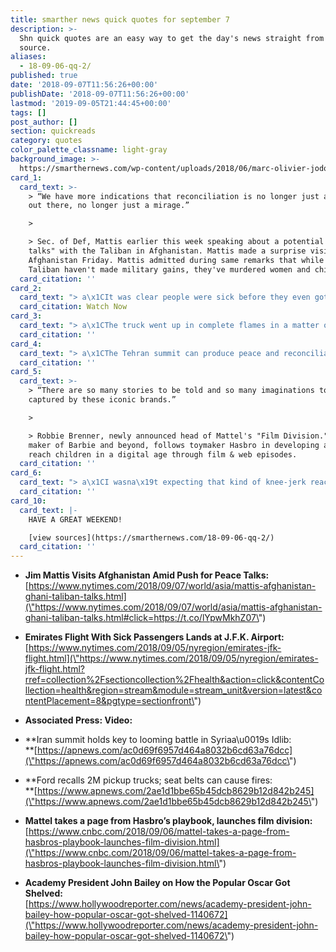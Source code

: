 ```yaml
---
title: smarther news quick quotes for september 7
description: >-
  Shn quick quotes are an easy way to get the day's news straight from the
  source.
aliases:
  - 18-09-06-qq-2/
published: true
date: '2018-09-07T11:56:26+00:00'
publishDate: '2018-09-07T11:56:26+00:00'
lastmod: '2019-09-05T21:44:45+00:00'
tags: []
post_author: []
section: quickreads
category: quotes
color_palette_classname: light-gray
background_image: >-
  https://smarthernews.com/wp-content/uploads/2018/06/marc-olivier-jodoin-239619-unsplash-scaled.jpg
card_1:
  card_text: >-
    > “We have more indications that reconciliation is no longer just a shimmer
    out there, no longer just a mirage.”

    > 

    > Sec. of Def, Mattis earlier this week speaking about a potential "peace
    talks" with the Taliban in Afghanistan. Mattis made a surprise visit to
    Afghanistan Friday. Mattis admitted during same remarks that while the
    Taliban haven't made military gains, they've murdered women and children.
  card_citation: ''
card_2:
  card_text: "> a\x1CIt was clear people were sick before they even got on the plane, so much so that I asked the stewardess for a mask.”\n> \n> Erin Sykes, a passenger on an Emirates flight from Dubai to NYC. 106 of the 516 passengers had flu-like symptoms on the flight; 10 taken to local hospitals. Two other plane crews, landing in Philly from overseas, complained of sick passengers; no one was hospitalized. Flu season unofficially starts in October.\n\n[Watch Now](https://www.youtube.com/embed/ba1ihuT9uOU?enablejsapi=1&autoplay=1&rel=0)"
  card_citation: Watch Now
card_3:
  card_text: "> a\x1CThe truck went up in complete flames in a matter of minutes and is a complete loss.a\x1D\n> \n> A complaint from a driver to the National Highway Traffic Safety Administration as reported by the Associated Press. The driver reported a fire under the seat belt of a Ford F-150. Ford decided to recall nearly 2 million of their popular truck to fix this apparent defect."
  card_citation: ''
card_4:
  card_text: "> a\x1CThe Tehran summit can produce peace and reconciliation in Syria or it can deepen the mess created by endless bouts of violence mainly instigated by the Assad regime.a\x1D\n> \n> Ilnur Cevik, a senior adviser to President Erdogan of Turkey. The leaders of Turkey, Russia and Iran will meet in Tehran to discuss the Syrian war and an attack on a northern city of 3 million people called \"Idlib.\" Some suggest this could be the last major offensive before Syria's Assad regime can claim military victory in the civil war."
  card_citation: ''
card_5:
  card_text: >-
    > “There are so many stories to be told and so many imaginations to be
    captured by these iconic brands.”

    > 

    > Robbie Brenner, newly announced head of Mattel's "Film Division." Mattel,
    maker of Barbie and beyond, follows toymaker Hasbro in developing a way to
    reach children in a digital age through film & web episodes.
  card_citation: ''
card_6:
  card_text: "> a\x1CI wasna\x19t expecting that kind of knee-jerk reaction… these are the same people who have also criticized the Academy for being quote unquote irrelevant and not actually addressing the taste of people that go to the movies.”\n> \n> John Bailey, President, Academy of Motion Picture Arts and Sciences, the group behind the Academy Awards after deciding to postpone a new \"popular film\" award category announced just a few weeks ago."
  card_citation: ''
card_10:
  card_text: |-
    HAVE A GREAT WEEKEND!

    [view sources](https://smarthernews.com/18-09-06-qq-2/)
  card_citation: ''
---
```

*   **Jim Mattis Visits Afghanistan Amid Push for Peace Talks:**  
    [https://www.nytimes.com/2018/09/07/world/asia/mattis-afghanistan-ghani-taliban-talks.html](\"https://www.nytimes.com/2018/09/07/world/asia/mattis-afghanistan-ghani-taliban-talks.html#click=https://t.co/lYpwMkhZ07\")
*   **Emirates Flight With Sick Passengers Lands at J.F.K. Airport:**  
    [https://www.nytimes.com/2018/09/05/nyregion/emirates-jfk-flight.html](\"https://www.nytimes.com/2018/09/05/nyregion/emirates-jfk-flight.html?rref=collection%2Fsectioncollection%2Fhealth&action=click&contentCollection=health&region=stream&module=stream_unit&version=latest&contentPlacement=8&pgtype=sectionfront\")
*   **Associated Press: Video:**

*   **Iran summit holds key to looming battle in Syriaa\\u0019s Idlib:  
    **[https://apnews.com/ac0d69f6957d464a8032b6cd63a76dcc](\"https://apnews.com/ac0d69f6957d464a8032b6cd63a76dcc\")
*   **Ford recalls 2M pickup trucks; seat belts can cause fires:  
    **[https://www.apnews.com/2ae1d1bbe65b45dcb8629b12d842b245](\"https://www.apnews.com/2ae1d1bbe65b45dcb8629b12d842b245\")
*   **Mattel takes a page from Hasbro’s playbook, launches film division:**  
    [https://www.cnbc.com/2018/09/06/mattel-takes-a-page-from-hasbros-playbook-launches-film-division.html](\"https://www.cnbc.com/2018/09/06/mattel-takes-a-page-from-hasbros-playbook-launches-film-division.html\")
*   **Academy President John Bailey on How the Popular Oscar Got Shelved:**  
    [https://www.hollywoodreporter.com/news/academy-president-john-bailey-how-popular-oscar-got-shelved-1140672](\"https://www.hollywoodreporter.com/news/academy-president-john-bailey-how-popular-oscar-got-shelved-1140672\")